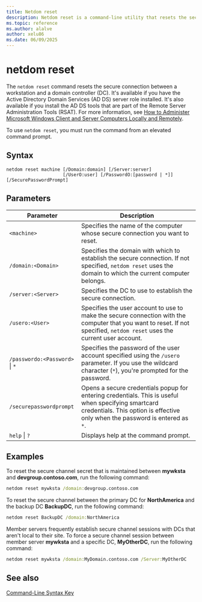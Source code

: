 ```yaml
---
title: Netdom reset
description: Netdom reset is a command-line utility that resets the secure connection between a workstation and a domain controller in Windows Server.
ms.topic: reference
ms.author: alalve
author: xelu86
ms.date: 06/09/2025
---
```


# netdom reset

The `netdom reset` command resets the secure connection between a workstation and a domain controller (DC). It's available if you have the Active Directory Domain Services (AD DS) server role installed. It's also available if you install the AD DS tools that are part of the Remote Server Administration Tools (RSAT). For more information, see [How to Administer Microsoft Windows Client and Server Computers Locally and Remotely](/previous-versions/windows/it-pro/windows-server-2008-R2-and-2008/ee649281(v=ws.10)).

To use `netdom reset`, you must run the command from an elevated command prompt.

## Syntax

```
netdom reset machine [/Domain:domain] [/Server:server]
                     [/UserO:user] [/PasswordO:[password | *]] [/SecurePasswordPrompt]
```

## Parameters

|Parameter|Description|
|---|---|
|`<machine>`|Specifies the name of the computer whose secure connection you want to reset.|
|`/domain:<Domain>`|Specifies the domain with which to establish the secure connection. If not specified, `netdom reset` uses the domain to which the current computer belongs.|
|`/server:<Server>`|Specifies the DC to use to establish the secure connection.|
|`/usero:<User>`|Specifies the user account to use to make the secure connection with the computer that you want to reset. If not specified, `netdom reset` uses the current user account.|
|`/passwordo:<Password>` \| `*`|Specifies the password of the user account specified using the `/usero` parameter. If you use the wildcard character (`*`), you're prompted for the password.|
|`/securepasswordprompt`|Opens a secure credentials popup for entering credentials. This is useful when specifying smartcard credentials. This option is effective only when the password is entered as `*`.|
|`help` \| `?`|Displays help at the command prompt.|

## Examples

To reset the secure channel secret that is maintained between **mywksta** and **devgroup.contoso.com**, run the following command:

```cmd
netdom reset mywksta /domain:devgroup.contoso.com
```

To reset the secure channel between the primary DC for **NorthAmerica** and the backup DC **BackupDC**, run the following command:

```cmd
netdom reset BackupDC /domain:NorthAmerica
```

Member servers frequently establish secure channel sessions with DCs that aren't local to their site. To force a secure channel session between member server **mywksta** and a specific DC, **MyOtherDC**, run the following command:

```cmd
netdom reset mywksta /domain:MyDomain.contoso.com /Server:MyOtherDC
```

## See also

[Command-Line Syntax Key](command-line-syntax-key.md)
